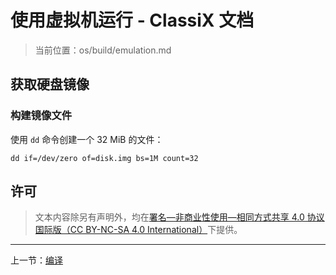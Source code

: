 # 使用虚拟机运行 - ClassiX 文档

> 当前位置：os/build/emulation.md

## 获取硬盘镜像

### 构建镜像文件

使用 `dd` 命令创建一个 32 MiB 的文件：

```shell
dd if=/dev/zero of=disk.img bs=1M count=32
```

## 许可

> 文本内容除另有声明外，均在[署名—非商业性使用—相同方式共享 4.0 协议国际版（CC BY-NC-SA 4.0 International）](https://creativecommons.org/licenses/by-nc-sa/4.0/)下提供。

---

上一节：[编译](./complie.md)
